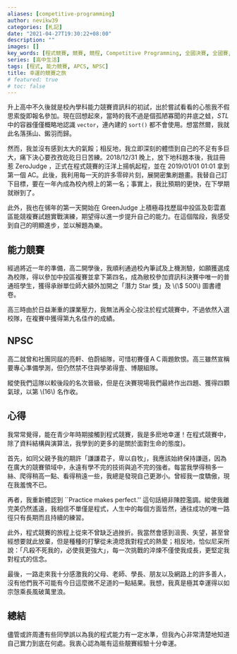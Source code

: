 ```yaml
---
aliases: [competitive-programming]
author: nevikw39
categories: [札記]
date: "2021-04-27T19:30:22+08:00"
description: ""
images: []
key_words: [程式競賽, 競賽, 競程, Competitive Programming, 全國決賽, 全國賽, NHSPC, 能競, 資訊能競]
series: [高中生活]
tags: [程式, 能力競賽, APCS, NPSC]
title: 幸運的競賽之旅
# featured: true
# toc: false
---
```


升上高中不久後就是校內學科能力競賽資訊科的初試，出於嘗試看看的心態我不假思索旋即報名參加。現在回想起來，當時的我不過是個孤陋寡聞的井底之蛙，_STL_ 中的容器僅僅概略地認識 `vector`，連內建的 `sort()` 都不會使用。想當然爾，我就此名落孫山、鎩羽而歸。

然而，我並沒有感到太大的氣餒；相反地，我立即深刻的體悟到自己的不足有多巨大，痛下決心要孜孜矻矻日日苦練。2018/12/31 晚上，放下地科題本後，我註冊惹 ZeroJudge ，正式在程式競賽的汪洋上揚帆起程，並在 2019/01/01 01:01 拿到第一個 AC。此後，我利用每一天的許多零碎片刻，展開密集刷題畫。我替自己訂下目標，要在一年內成為校內榜上的第一名；事實上，我比預期的更快，在下學期就辦到了。

此外，我也在㋿年的第一天開始在 GreenJudge 上積極尋找歷屆中投區及彰雲嘉區能競複賽試題實戰演練，期望得以進一步提升自己的能力。在這個階段，我感受到自己的明顯進步，並以解題為樂。

## 能力競賽

經過將近一年的準備，高二開學後，我順利通過校內筆試及上機測驗，如願獲選成為校隊，得以參加中投區複賽並拿下第四名，成為敝校參加資訊科決賽中唯一的普通班學生，獲得承辦單位師大額外加開之「潛力 Star 獎」及 \\(\\$ 500\\) 圖書禮卷。

高三時由於日益漸重的課業壓力，我無法再全心投注於程式競賽中，不過依然入選校隊，在複賽中獲得第九名佳作的成績。

## NPSC

高二就曾和社團同屆的亮軒、伯蔚組隊，可惜初賽僅ＡＣ兩題飲恨。高三雖然宣稱要專心準備學測，但仍然禁不住與學弟得壹、博靚組隊。

縱使我們這隊以較後段的名次晉級，但是在決賽現場我們最終作出四題、獲得四顆氣球，以第 \\(16\\) 名作收。

## 心得

我常常覺得，能在青少年時期接觸到程式競賽，我是多麽地幸運！在程式競賽中，除了資料結構與演算法，我學到的更多的是關於面對生命的態度}。

首先，如同父親予我的期許「謙謙君子，卑以自牧」，我應該始終保持謙遜，因為在廣大的競賽領域中，永遠有學不完的技術與追不完的強者。每當我學得稍多一絲、爬得稍高一點、看得稍遠一些，我總是發現自己更渺小。曾經我一度驕傲，現在我羞愧不已。

再者，我重新體認到 ``Practice makes perfect.'' 這句話絕非陳腔濫調。縱使我離完美仍然遙遠，我相信不單僅是程式，人生中的每個方面皆然，通往成功的唯一路徑只有長期而且持續的練習。

此外，程式競賽的旅程上從來不曾缺乏過挫折。我當然會感到沮喪、失望，甚至曾經想要就此放棄，但是種種的打擊從未澆熄我對程式的熱愛；相反地，恰似尼采所說：「凡殺不死我的，必使我更強大」，每一次挑戰的淬煉不僅使我成長，更堅定我對程式的信念。

最後，一路走來我十分感激我的父母、老師、學長、朋友以及網路上的許多善人，沒有他們我不可能有今日這麼微不足道的一點結果。我想，我真是極其幸運得以如宗愨乘長風破萬里浪。

## 總結

儘管或許周遭有些同學誤以為我的程式能力有一定水準，但我內心非常清楚地知道自己實力到底在何處。我衷心認為𠹌有這些靚賽經驗十分幸運。
